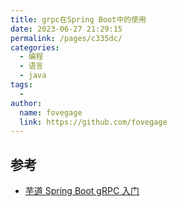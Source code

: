 ```yaml
---
title: grpc在Spring Boot中的使用
date: 2023-06-27 21:29:15
permalink: /pages/c335dc/
categories:
  - 编程
  - 语言
  - java
tags:
  - 
author: 
  name: fovegage
  link: https://github.com/fovegage
---
```

## 参考

- [芋道 Spring Boot gRPC 入门](https://www.iocoder.cn/Spring-Boot/gRPC/)